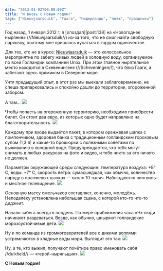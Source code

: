 ```yaml
---
date: "2013-01-02T00:00:00Z"
title: "И вновь с Новым годом!"
tags: ["Nieuwjaarsduik", "Гаага", "Нидерланды", "пляж", "праздники"]
---
```


Год назад, 1 января 2012 г. я [опоздал][post:138] на «Новогоднее ныряние» (//Nieuwjaarsduik//) из-за того, что не смог найти свободную парковку, поэтому мне пришлось купаться в гордом одиночестве.

Для тех, кто не в курсе: [Nieuwjaarsduik](http://www.unox.nl/nl/event/nieuwjaarsduik) — это колоссальное мероприятие по забегу живых людей в холодную воду, организуемое по всей Голландии компанией Unox. При этом главное нырятельное место находится в Схевенингене (//Scheveningen//), что близ Гааги, а забегают здесь прямиком в Северное море.

<!--more-->

Учтя предыдущий опыт, в этот раз мы выехали заблаговременно, не спеша припарковались и спокойно дошли до территории, огороженной забором.

А там…
![](img:2.bp.blogspot.com/-gLtBi7n5prk/UOSAVgEEtgI/AAAAAAAAWXg/Av5bMGBKC1w/s1600/dsc06477.picasaweb.jpg:a)

Чтобы попасть на огороженную территорию, необходимо приобрести билет. Он стоит два евро, из которых одно будет направлено на благотворительность.
![](img:4.bp.blogspot.com/-eammWSvR_HY/UOSBgBFX08I/AAAAAAAAWZE/XtBkkbgy1dE/s1600/dsc06534.picasaweb.jpg:a)

Каждому при входе выдаётся пакет, в котором оранжевая шапка с помпончиком, здоровая банка с традиционным голландским гороховым супом (1,3 л) и какие-то брошюрки с полезными советами по выживанию в холодной воде. Предупреждается, что тебя могут снимать в любых ракурсах на фото и видео, и тебе никто за это ничего не должен.

Параметры окружающей среды следующие: температура воздуха: +8° C, воды: +7° C, скорость ветра: сумасшедшая, как обычно, количество народу в оранжевых шапках — около 10 тысяч. Наблюдаются пингвины и местное телевидение.
![](img:1.bp.blogspot.com/-KQZXmR18n48/UOSAZ08o30I/AAAAAAAAWX8/zEXRPLDB0ug/s1600/dsc06492.picasaweb.jpg:a)

Основную массу смельчаков составляет, конечно, молодёжь. Неподалёку установлена небольшая сцена, с которой кто-то что-то диджеит.

Начало забега всегда в полдень. По мере приближения часа «Ч» люди начинают раздеваться. Везде, как обычно, шныряют голландские морозоустойчивые дети.
![](img:1.bp.blogspot.com/-HzsJRycqREM/UOSAccEGV_I/AAAAAAAAWYM/C0ZmdNWA-hg/s1600/dsc06502.picasaweb.jpg:a)

Ну и по команде из громкоговорителей все с дикими воплями устремляются в хладные воды моря. Выглядит это так:
![](youtube:kbt0sdyqhyU)

Ну, а те, кто выжил, получают почётное право именовать себя //duikheld// — «герой-ныряльщик».
![](img:2.bp.blogspot.com/-LgX2XMhIANI/UOSbdSriy8I/AAAAAAAAWZ0/iJXKNki5lUI/s1600/dsc06535.picasaweb.jpg:a)

**С Новым годом!**
